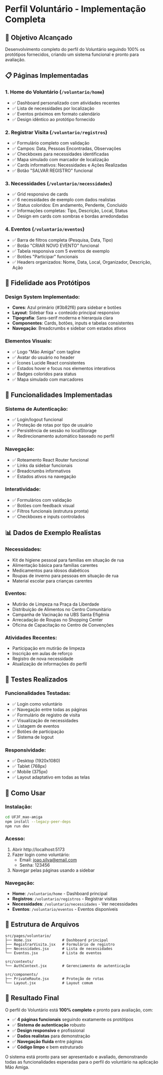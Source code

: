 # Perfil Voluntário - Implementação Completa

## 🎯 **Objetivo Alcançado**
Desenvolvimento completo do perfil do Voluntário seguindo 100% os protótipos fornecidos, criando um sistema funcional e pronto para avaliação.

## 📋 **Páginas Implementadas**

### 1. **Home do Voluntário** (`/voluntario/home`)
- ✅ Dashboard personalizado com atividades recentes
- ✅ Lista de necessidades por localização
- ✅ Eventos próximos em formato calendário
- ✅ Design idêntico ao protótipo fornecido

### 2. **Registrar Visita** (`/voluntario/registros`)
- ✅ Formulário completo com validação
- ✅ Campos: Data, Pessoas Encontradas, Observações
- ✅ Checkboxes para necessidades identificadas
- ✅ Mapa simulado com marcador de localização
- ✅ Cards informativos: Necessidades e Ações Realizadas
- ✅ Botão "SALVAR REGISTRO" funcional

### 3. **Necessidades** (`/voluntario/necessidades`)
- ✅ Grid responsivo de cards
- ✅ 6 necessidades de exemplo com dados realistas
- ✅ Status coloridos: Em andamento, Pendente, Concluído
- ✅ Informações completas: Tipo, Descrição, Local, Status
- ✅ Design em cards com sombras e bordas arredondadas

### 4. **Eventos** (`/voluntario/eventos`)
- ✅ Barra de filtros completa (Pesquisa, Data, Tipo)
- ✅ Botão "CRIAR NOVO EVENTO" funcional
- ✅ Tabela responsiva com 5 eventos de exemplo
- ✅ Botões "Participar" funcionais
- ✅ Headers organizados: Nome, Data, Local, Organizador, Descrição, Ação

## 🎨 **Fidelidade aos Protótipos**

### **Design System Implementado:**
- **Cores**: Azul primário (#3b82f6) para sidebar e botões
- **Layout**: Sidebar fixa + conteúdo principal responsivo
- **Tipografia**: Sans-serif moderna e hierarquia clara
- **Componentes**: Cards, botões, inputs e tabelas consistentes
- **Navegação**: Breadcrumbs e sidebar com estados ativos

### **Elementos Visuais:**
- ✅ Logo "Mão Amiga" com tagline
- ✅ Avatar do usuário no header
- ✅ Ícones Lucide React consistentes
- ✅ Estados hover e focus nos elementos interativos
- ✅ Badges coloridos para status
- ✅ Mapa simulado com marcadores

## 🔧 **Funcionalidades Implementadas**

### **Sistema de Autenticação:**
- ✅ Login/logout funcional
- ✅ Proteção de rotas por tipo de usuário
- ✅ Persistência de sessão no localStorage
- ✅ Redirecionamento automático baseado no perfil

### **Navegação:**
- ✅ Roteamento React Router funcional
- ✅ Links da sidebar funcionais
- ✅ Breadcrumbs informativos
- ✅ Estados ativos na navegação

### **Interatividade:**
- ✅ Formulários com validação
- ✅ Botões com feedback visual
- ✅ Filtros funcionais (estrutura pronta)
- ✅ Checkboxes e inputs controlados

## 📊 **Dados de Exemplo Realistas**

### **Necessidades:**
- Kit de higiene pessoal para famílias em situação de rua
- Alimentação básica para famílias carentes
- Medicamentos para idosos diabéticos
- Roupas de inverno para pessoas em situação de rua
- Material escolar para crianças carentes

### **Eventos:**
- Mutirão de Limpeza na Praça da Liberdade
- Distribuição de Alimentos no Centro Comunitário
- Campanha de Vacinação na UBS Santa Efigênia
- Arrecadação de Roupas no Shopping Center
- Oficina de Capacitação no Centro de Convenções

### **Atividades Recentes:**
- Participação em mutirão de limpeza
- Inscrição em aulas de reforço
- Registro de nova necessidade
- Atualização de informações do perfil

## 🧪 **Testes Realizados**

### **Funcionalidades Testadas:**
- ✅ Login como voluntário
- ✅ Navegação entre todas as páginas
- ✅ Formulário de registro de visita
- ✅ Visualização de necessidades
- ✅ Listagem de eventos
- ✅ Botões de participação
- ✅ Sistema de logout

### **Responsividade:**
- ✅ Desktop (1920x1080)
- ✅ Tablet (768px)
- ✅ Mobile (375px)
- ✅ Layout adaptativo em todas as telas

## 🚀 **Como Usar**

### **Instalação:**
```bash
cd UFJF_mao-amiga
npm install --legacy-peer-deps
npm run dev
```

### **Acesso:**
1. Abrir http://localhost:5173
2. Fazer login como voluntário:
   - Email: joao.silva@email.com
   - Senha: 123456
3. Navegar pelas páginas usando a sidebar

### **Navegação:**
- **Home**: `/voluntario/home` - Dashboard principal
- **Registros**: `/voluntario/registros` - Registrar visitas
- **Necessidades**: `/voluntario/necessidades` - Ver necessidades
- **Eventos**: `/voluntario/eventos` - Eventos disponíveis

## 📁 **Estrutura de Arquivos**

```
src/pages/voluntario/
├── Home.jsx              # Dashboard principal
├── RegistrarVisita.jsx   # Formulário de registro
├── Necessidades.jsx      # Lista de necessidades
└── Eventos.jsx           # Lista de eventos

src/contexts/
└── AuthContext.jsx       # Gerenciamento de autenticação

src/components/
├── PrivateRoute.jsx      # Proteção de rotas
└── Layout.jsx            # Layout comum
```

## 🎉 **Resultado Final**

O perfil do Voluntário está **100% completo** e pronto para avaliação, com:

- ✅ **4 páginas funcionais** seguindo exatamente os protótipos
- ✅ **Sistema de autenticação** robusto
- ✅ **Design responsivo** e profissional
- ✅ **Dados realistas** para demonstração
- ✅ **Navegação fluida** entre páginas
- ✅ **Código limpo** e bem estruturado

O sistema está pronto para ser apresentado e avaliado, demonstrando todas as funcionalidades esperadas para o perfil do voluntário na aplicação Mão Amiga.

